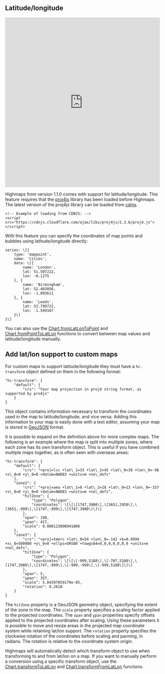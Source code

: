 Latitude/longitude
------------------

<iframe width="320" height="240" style="width: 100%; height: 550px; border: 0;" src=https://www.highcharts.com/samples/embed/maps/demo/latlon-advanced></iframe>

Highmaps from version 1.1.0 comes with support for latitude/longitude. This feature requires that the [proj4js](http://proj4js.org) library has been loaded before Highmaps. The latest version of the proj4js library can be loaded from [cdnjs](https://cdnjs.com/libraries/proj4js).

    
    <!-- Example of loading from CDNJS: -->
    <script src="https://cdnjs.cloudflare.com/ajax/libs/proj4js/2.3.6/proj4.js"></script>

With this feature you can specify the coordinates of map points and bubbles using latitude/longitude directly:

    
    series: \[{
    	type: 'mappoint',
    	name: 'Cities',
    	data: \[{
    	    name: 'London',
    	    lat: 51.507222,
    	    lon: -0.1275
    	}, {
    	    name: 'Birmingham',
    	    lat: 52.483056,
    	    lon: -1.893611
    	}, {
    	    name: 'Leeds',
    	    lat: 53.799722,
    	    lon: -1.549167
    	}\]	
    }\]

You can also use the [Chart.fromLatLonToPoint](https://api.highcharts.com/class-reference/Highcharts.Chart#fromLatLonToPoint) and [Chart.fromPointToLatLon](https://api.highcharts.com/class-reference/Highcharts.Chart#fromPointToLatLon) functions to convert between map values and latitude/longitude manually.

Add lat/lon support to custom maps
----------------------------------

For custom maps to support latitude/longitude they must have a `hc-transform` object defined on them in the following format:

    
    "hc-transform": {
    	"default": {
    		"crs": "Your map projection in proj4 string format, as supported by pro4js"
    	}
    }

This object contains information necessary to transform the coordinates used in the map to latitude/longitude, and vice versa. Adding this information to your map is easily done with a text editor, assuming your map is stored in [GeoJSON](docs/maps/custom-geojson-maps) format.

It is possible to expand on the definition above for more complex maps. The following is an example where the map is split into multiple zones, where each zone has its own transform object. This is useful if you have combined multiple maps together, as is often seen with overseas areas:

    
    "hc-transform": {
    	"default": {
    		"crs": "+proj=lcc +lat\_1=33 +lat\_2=45 +lat\_0=39 +lon\_0=-96 +x\_0=0 +y\_0=0 +datum=NAD83 +units=m +no\_defs"
    	},
    	"zone2": {
    		"crs": "+proj=aea +lat\_1=8 +lat\_2=18 +lat\_0=13 +lon\_0=-157 +x\_0=0 +y\_0=0 +datum=NAD83 +units=m +no\_defs",
    		"hitZone": {
    			"type": "Polygon",
    			"coordinates": \[\[\[1747,3900\],\[3651,2950\],\[3651,-999\],\[1747,-999\],\[1747,3900\]\]\]
    		},
    		"xpan": 190,
    		"ypan": 417,
    		"scale": 0.000123090941806
    	},
    	"zone3": {
    		"crs": "+proj=tmerc +lat\_0=54 +lon\_0=-142 +k=0.9999 +x\_0=500000 +y\_0=0 +ellps=GRS80 +towgs84=0,0,0,0,0,0,0 +units=m +no\_defs",
    		"hitZone": {
    			"type": "Polygon",
    			"coordinates": \[\[\[-999,5188\],\[-707,5188\],\[1747,3900\],\[1747,-999\],\[-999,-999\],\[-999,5188\]\]\]
    		},
    		"xpan": 5,
    		"ypan": 357,
    		"scale": 5.84397059179e-05,
    		"rotation": 0.2618
    	}
    }

The `hitZone` property is a GeoJSON geometry object, specifying the extent of the zone in the map. The `scale` property specifies a scaling factor applied to the projected coordinates. The `xpan` and `ypan` properties specify offsets applied to the projected coordinates after scaling. Using these parameters it is possible to move and resize areas in the projected map coordinate system while retaining lat/lon support. The `rotation` property specifies the clockwise rotation of the coordinates before scaling and panning, in radians. The rotation is relative to the coordinate system origin.

Highmaps will automatically detect which transform object to use when transforming to and from lat/lon on a map. If you want to manually perform a conversion using a specific transform object, use the [Chart.transformToLatLon](https://api.highcharts.com/class-reference/Highcharts.Chart#transformToLatLon) and [Chart.transformFromLatLon](https://api.highcharts.com/class-reference/Highcharts.Chart#transformFromLatLon) functions.
